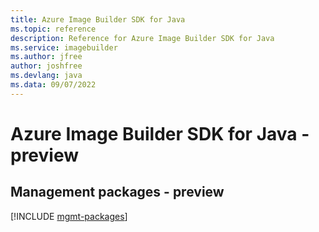 ```yaml
---
title: Azure Image Builder SDK for Java
ms.topic: reference
description: Reference for Azure Image Builder SDK for Java
ms.service: imagebuilder
ms.author: jfree
author: joshfree
ms.devlang: java
ms.data: 09/07/2022
---
```

# Azure Image Builder SDK for Java - preview

## Management packages - preview
[!INCLUDE [mgmt-packages](image-builder-mgmt-index.md)]